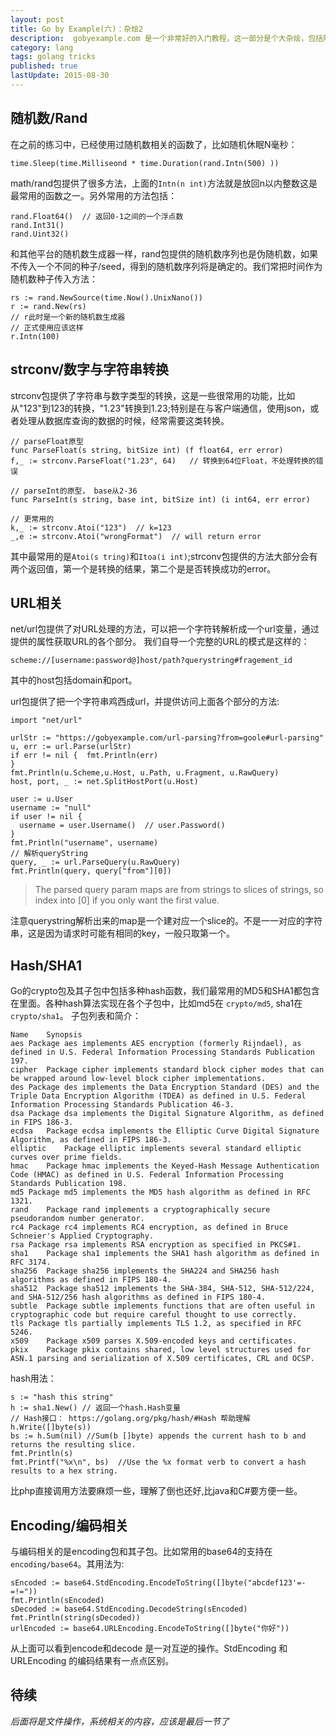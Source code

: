 ```yaml
---
layout: post
title: Go by Example(六)：杂烩2
description:  gobyexample.com 是一个非常好的入门教程，这一部分是个大杂烩，包括随机数，字符串与数字类型转换，Hash， Encoding等。
category: lang
tags: golang tricks
published: true
lastUpdate: 2015-08-30
---
```



## 随机数/Rand ##
在之前的练习中，已经使用过随机数相关的函数了，比如随机休眠N毫秒：

```
time.Sleep(time.Milliseond * time.Duration(rand.Intn(500) ))
```
math/rand包提供了很多方法，上面的```Intn(n int)```方法就是放回n以内整数这是最常用的函数之一。另外常用的方法包括：

```
rand.Float64()  // 返回0-1之间的一个浮点数
rand.Int31()
rand.Uint32()
```
和其他平台的随机数生成器一样，rand包提供的随机数序列也是伪随机数，如果不传入一个不同的种子/seed，得到的随机数序列将是确定的。我们常把时间作为随机数种子传入方法：

```
rs := rand.NewSource(time.Now().UnixNano())
r := rand.New(rs)
// r此时是一个新的随机数生成器
// 正式使用应该这样
r.Intn(100)
```

## strconv/数字与字符串转换 ##
strconv包提供了字符串与数字类型的转换，这是一些很常用的功能，比如从"123"到123的转换，"1.23"转换到1.23;特别是在与客户端通信，使用json，或者处理从数据库查询的数据的时候，经常需要这类转换。

```golang
// parseFloat原型
func ParseFloat(s string, bitSize int) (f float64, err error)
f,_ := strconv.ParseFloat("1.23", 64)   // 转换到64位Float，不处理转换的错误

// parseInt的原型， base从2-36
func ParseInt(s string, base int, bitSize int) (i int64, err error)

// 更常用的
k,_ := strconv.Atoi("123")  // k=123
_,e := strconv.Atoi("wrongFormat")  // will return error
```
其中最常用的是```Atoi(s tring)```和```Itoa(i int)```;strconv包提供的方法大部分会有两个返回值，第一个是转换的结果，第二个是是否转换成功的error。

## URL相关 ##
net/url包提供了对URL处理的方法，可以把一个字符转解析成一个url变量，通过提供的属性获取URL的各个部分。
我们自导一个完整的URL的模式是这样的： 

```
scheme://[username:password@]host/path?querystring#fragement_id
```
其中的host包括domain和port。

url包提供了把一个字符串鸡西成url，并提供访问上面各个部分的方法:

```
import "net/url"

urlStr := "https://gobyexample.com/url-parsing?from=goole#url-parsing"
u, err := url.Parse(urlStr)
if err != nil {  fmt.Println(err)
}
fmt.Println(u.Scheme,u.Host, u.Path, u.Fragment, u.RawQuery)
host, port, _ := net.SplitHostPort(u.Host)

user := u.User
username := "null"
if user != nil {
  username = user.Username()  // user.Password()
}
fmt.Println("username", username)
// 解析queryString
query, _ := url.ParseQuery(u.RawQuery)
fmt.Println(query, query["from"][0])
```
> The parsed query param maps are from strings to slices of strings, so index into [0] if you only want the first value.

注意querystring解析出来的map是一个建对应一个slice的。不是一一对应的字符串，这是因为请求时可能有相同的key，一般只取第一个。

## Hash/SHA1 ##
Go的crypto包及其子包中包括多种hash函数，我们最常用的MD5和SHA1都包含在里面。各种hash算法实现在各个子包中，比如md5在 ```crypto/md5```, sha1在 ```crypto/sha1```。
子包列表和简介：

```
Name	Synopsis
aes	Package aes implements AES encryption (formerly Rijndael), as defined in U.S. Federal Information Processing Standards Publication 197.
cipher	Package cipher implements standard block cipher modes that can be wrapped around low-level block cipher implementations.
des	Package des implements the Data Encryption Standard (DES) and the Triple Data Encryption Algorithm (TDEA) as defined in U.S. Federal Information Processing Standards Publication 46-3.
dsa	Package dsa implements the Digital Signature Algorithm, as defined in FIPS 186-3.
ecdsa	Package ecdsa implements the Elliptic Curve Digital Signature Algorithm, as defined in FIPS 186-3.
elliptic	Package elliptic implements several standard elliptic curves over prime fields.
hmac	Package hmac implements the Keyed-Hash Message Authentication Code (HMAC) as defined in U.S. Federal Information Processing Standards Publication 198.
md5	Package md5 implements the MD5 hash algorithm as defined in RFC 1321.
rand	Package rand implements a cryptographically secure pseudorandom number generator.
rc4	Package rc4 implements RC4 encryption, as defined in Bruce Schneier's Applied Cryptography.
rsa	Package rsa implements RSA encryption as specified in PKCS#1.
sha1	Package sha1 implements the SHA1 hash algorithm as defined in RFC 3174.
sha256	Package sha256 implements the SHA224 and SHA256 hash algorithms as defined in FIPS 180-4.
sha512	Package sha512 implements the SHA-384, SHA-512, SHA-512/224, and SHA-512/256 hash algorithms as defined in FIPS 180-4.
subtle	Package subtle implements functions that are often useful in cryptographic code but require careful thought to use correctly.
tls	Package tls partially implements TLS 1.2, as specified in RFC 5246.
x509	Package x509 parses X.509-encoded keys and certificates.
pkix	Package pkix contains shared, low level structures used for ASN.1 parsing and serialization of X.509 certificates, CRL and OCSP.
```

hash用法：

```
s := "hash this string"
h := sha1.New() // 返回一个hash.Hash变量
// Hash接口： https://golang.org/pkg/hash/#Hash 帮助理解
h.Write([]byte(s))
bs := h.Sum(nil) //Sum(b []byte) appends the current hash to b and returns the resulting slice.
fmt.Println(s)
fmt.Printf("%x\n", bs)  //Use the %x format verb to convert a hash results to a hex string.
```
比php直接调用方法要麻烦一些，理解了倒也还好,比java和C#要方便一些。

## Encoding/编码相关 ##
与编码相关的是encoding包和其子包。比如常用的base64的支持在```encoding/base64```。其用法为:

```
sEncoded := base64.StdEncoding.EncodeToString([]byte("abcdef123'=-=!="))
fmt.Println(sEncoded)
sDecoded := base64.StdEncoding.DecodeString(sEncoded)
fmt.Println(string(sDecoded))
urlEncoded := base64.URLEncoding.EncodeToString([]byte("你好"))
```
从上面可以看到encode和decode 是一对互逆的操作。StdEncoding 和 URLEncoding 的编码结果有一点点区别。

## 待续 ##
*后面将是文件操作，系统相关的内容，应该是最后一节了*

